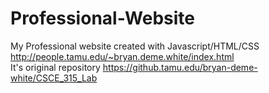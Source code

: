 # Professional-Website
My Professional website created with Javascript/HTML/CSS  http://people.tamu.edu/~bryan.deme.white/index.html <br />
It's original repository https://github.tamu.edu/bryan-deme-white/CSCE_315_Lab <br />
 
